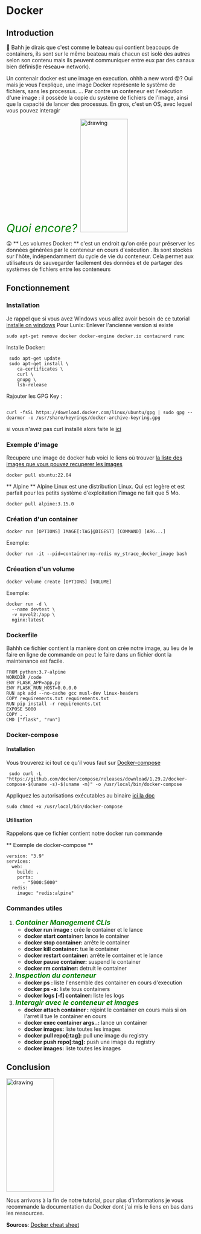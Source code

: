 # Docker
<script src="https://unpkg.com/@lottiefiles/lottie-player@latest/dist/lottie-player.js"></script>
<lottie-player src="https://assets2.lottiefiles.com/private_files/lf30_35uv2spq.json"  background="transparent"  speed="1"  style="width: 500px; height: 500px;"  loop  autoplay></lottie-player>
## Introduction 
🤔
Bahh je dirais que c'est comme le bateau qui contient beacoups de containers, ils sont sur le même beateau mais chacun est isolé des autres selon son contenu mais ils peuvent communiquer entre eux par des canaux bien définis(le réseau=> network). 

Un contenair docker est une image en execution. ohhh a new word 😵? Oui mais je vous l'explique, une image Docker représente le système de fichiers, sans les processus. ... Par contre un conteneur est l'exécution d'une image : il possède la copie du système de fichiers de l'image, ainsi que la capacité de lancer des processus. En gros, c'est un OS, avec lequel vous pouvez interagir

<i style="color:green; font-size:30px">Quoi encore? </i>
<img src="../../img/thinking-girls.gif" alt="drawing" style="width:50%; height:300px"/>

😲 ** Les volumes Docker: ** c'est un endroit qu'on crée pour préserver les données générées par le conteneur en cours d'exécution . Ils  sont stockés sur l'hôte, indépendamment du cycle de vie du conteneur. Cela permet aux utilisateurs de sauvegarder facilement des données et de partager des systèmes de fichiers entre les conteneurs

## Fonctionnement
### Installation
Je rappel que si vous avez Windows vous allez avoir besoin de ce tutorial <a href="https://docs.docker.com/desktop/windows/install/"> installe on windows</a> 
Pour Lunix:
Enlever l'ancienne version si existe
```
sudo apt-get remove docker docker-engine docker.io containerd runc 

```
Installe Docker:
```
 sudo apt-get update
 sudo apt-get install \
    ca-certificates \
    curl \
    gnupg \
    lsb-release

```
Rajouter les GPG Key : 
```

curl -fsSL https://download.docker.com/linux/ubuntu/gpg | sudo gpg --dearmor -o /usr/share/keyrings/docker-archive-keyring.gpg

```
si vous n'avez pas curl installé alors faite le
<a  style="text-decoration: underline; color:black" href="https://docs.docker.com/get-started/">ici</a>  

### Exemple d'image
Recupere une image de docker hub voici le liens où trouver <a style="text-decoration: underline; color:black" href="https://www.docker.com/products/docker-hub"> la liste des images que vous pouvez recuperer les images</a>  
```
docker pull ubuntu:22.04
```
** Alpine **
Alpine Linux est une distribution Linux. Qui est legère et est parfait pour les petits système d'exploitation l'image ne fait que 5 Mo.
```
docker pull alpine:3.15.0
```

### Création d'un container
```
docker run [OPTIONS] IMAGE[:TAG|@DIGEST] [COMMAND] [ARG...]
```
Exemple: 
```
docker run -it --pid=container:my-redis my_strace_docker_image bash
```
### Créeation d'un volume
```
docker volume create [OPTIONS] [VOLUME]
```
Exemple:
```
docker run -d \
  --name devtest \
  -v myvol2:/app \
  nginx:latest
```
### Dockerfile
Bahhh ce fichier contient la manière dont on crée notre image, au lieu de le faire en ligne de commande on peut le faire dans un fichier dont la maintenance est facile.
```
FROM python:3.7-alpine
WORKDIR /code
ENV FLASK_APP=app.py
ENV FLASK_RUN_HOST=0.0.0.0
RUN apk add --no-cache gcc musl-dev linux-headers
COPY requirements.txt requirements.txt
RUN pip install -r requirements.txt
EXPOSE 5000
COPY . .
CMD ["flask", "run"]
```
### Docker-compose
#### Installation
Vous trouverez ici tout ce qu'il vous faut sur <a style="text-decoration: underline; color:black" href="https://docs.docker.com/compose/gettingstarted/">  Docker-compose </a>
```
 sudo curl -L "https://github.com/docker/compose/releases/download/1.29.2/docker-compose-$(uname -s)-$(uname -m)" -o /usr/local/bin/docker-compose
```

Appliquez les autorisations exécutables au binaire <a style="text-decoration: underline; color:black"  href="https://docs.docker.com/compose/install/"> ici la doc </a>

```
sudo chmod +x /usr/local/bin/docker-compose
```
#### Utilisation
Rappelons que ce fichier contient notre docker run commande

** Exemple de docker-compose **
```
version: "3.9"
services:
  web:
    build: .
    ports:
      - "5000:5000"
  redis:
    image: "redis:alpine"
```
### Commandes utiles

<ol>
    <li><i style="color:green; font-weight:bold; font-size:18px">Container Management CLIs </i>
        <ul>
            <li><strong> docker run image :</strong> crée le container et le lance</li>
            <li><strong> docker start container:</strong> lance le container</li>
            <li><strong> docker stop container:</strong> arrête le container</li>
            <li><strong> docker kill container:</strong> tue le container</li>
            <li><strong> docker restart container:</strong> arrête le container et le lance</li>
            <li><strong> docker pause container:</strong> suspend le container</li>
            <li><strong> docker rm container:</strong> detruit le container</li>
        </ul>
    </li>
    <li><i style="color:green; font-weight:bold; font-size:18px">Inspection du conteneur</i>
        <ul>
            <li><strong> docker ps :</strong> liste l'ensemble des container en cours d'execution</li>
            <li><strong> docker ps -a:</strong> liste tous containers</li>
            <li><strong> docker logs [-f] container:</strong> liste les logs </li>
        </ul>
    </li>
    <li><i style="color:green; font-weight:bold; font-size:18px">Interagir avec le conteneur et images</i>
        <ul>
            <li><strong> docker attach container :</strong> rejoint le container en cours mais si on l'arret il tue le container en cours</li>
            <li><strong> docker exec container args..:</strong> lance un container</li>
            <li><strong> docker images:</strong> liste toutes les images </li>
            <li><strong> docker pull repo[:tag]:</strong> pull une image du registry</li>
            <li><strong> docker push repo[:tag]:</strong> push une image du registry</li>
            <li><strong> docker images:</strong> liste toutes les images </li>
        </ul>
    </li>
</ol>

## Conclusion

<img src="../../img/done.gif" alt="drawing" style="width:50%; height:300px"/>


Nous arrivons à la fin de notre tutorial, pour plus d'informations je vous recommande la documentation du Docker dont j'ai mis le liens en bas dans les ressources. 

**Sources**: <a style="text-decoration: underline; color:black"  href="https://dockerlabs.collabnix.com/docker/cheatsheet/">Docker cheat sheet</a>
